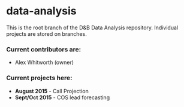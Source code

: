 # data-analysis

This is the root branch of the D&B Data Analysis repository. Individual projects are stored on branches.

### Current contributors are:
- Alex Whitworth (owner)


### Current projects here:
- **August 2015** - Call Projection
- **Sept/Oct 2015** - COS lead forecasting
